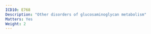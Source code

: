 ```yaml
---
ICD10: E768
Description: "Other disorders of glucosaminoglycan metabolism"
Matters: Yes
Weight: 2
---
```

